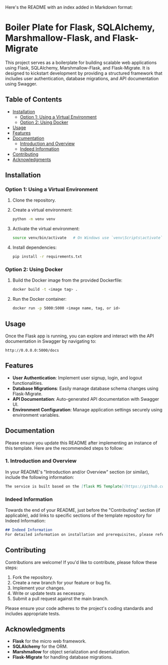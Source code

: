 Here's the README with an index added in Markdown format:

# Boiler Plate for Flask, SQLAlchemy, Marshmallow-Flask, and Flask-Migrate

This project serves as a boilerplate for building scalable web applications using Flask, SQLAlchemy, Marshmallow-Flask, and Flask-Migrate. It is designed to kickstart development by providing a structured framework that includes user authentication, database migrations, and API documentation using Swagger.

## **Table of Contents**

- [Installation](#installation)
  - [Option 1: Using a Virtual Environment](#option-1-using-a-virtual-environment)
  - [Option 2: Using Docker](#option-2-using-docker)
- [Usage](#usage)
- [Features](#features)
- [Documentation](#documentation)
  - [Introduction and Overview](#1-introduction-and-overview)
  - [Indeed Information](#indeed-information)
- [Contributing](#contributing)
- [Acknowledgments](#acknowledgments)

## **Installation**

### **Option 1: Using a Virtual Environment**

1. Clone the repository.
2. Create a virtual environment:

    ```sh
    python -m venv venv
    ```
3. Activate the virtual environment:

    ```sh
    source venv/bin/activate   # On Windows use `venv\Scripts\activate`
    ```
4. Install dependencies:

    ```sh
    pip install -r requirements.txt
    ```

### **Option 2: Using Docker**

1. Build the Docker image from the provided Dockerfile:

    ```sh
    docker build -t <image tag> .
    ```
2. Run the Docker container:

    ```sh
    docker run -p 5000:5000 <image name, tag, or id>
    ```

## **Usage**

Once the Flask app is running, you can explore and interact with the API documentation in Swagger by navigating to:

```http://0.0.0.0:5000/docs```

## **Features**

- **User Authentication**: Implement user signup, login, and logout functionalities.
- **Database Migrations**: Easily manage database schema changes using Flask-Migrate.
- **API Documentation**: Auto-generated API documentation with Swagger UI.
- **Environment Configuration**: Manage application settings securely using environment variables.

## **Documentation**

Please ensure you update this README after implementing an instance of this template. Here are the recommended steps to follow:

### 1. Introduction and Overview

In your README's "Introduction and/or Overview" section (or similar), include the following information:

```markdown
The service is built based on the [flask MS Template](https://github.com/ferdinandbracho/bp_python-flask-sqlalchemy-marshmellow-migrate). For comprehensive technical details, instructions on how to run, deploy, and any other related considerations, please refer to the documentation provided in the [template repository](https://github.com/ferdinandbracho/bp_python-flask-sqlalchemy-marshmellow-migrate).
```

### Indeed Information

Towards the end of your README, just before the "Contributing" section (if applicable), add links to specific sections of the template repository for Indeed Information:

```markdown
## Indeed Information
For detailed information on installation and prerequisites, please refer to the [template repository](https://github.com/ferdinandbracho/bp_fastAPI-sqlalchemy-alembic-docker).
```

## **Contributing**

Contributions are welcome! If you'd like to contribute, please follow these steps:

1. Fork the repository.
2. Create a new branch for your feature or bug fix.
3. Implement your changes.
4. Write or update tests as necessary.
5. Submit a pull request against the main branch.

Please ensure your code adheres to the project's coding standards and includes appropriate tests.

## **Acknowledgments**

- **Flask** for the micro web framework.
- **SQLAlchemy** for the ORM.
- **Marshmallow** for object serialization and deserialization.
- **Flask-Migrate** for handling database migrations.